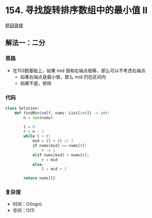 # 154. 寻找旋转排序数组中的最小值 II

[题目链接](https://leetcode.cn/problems/find-minimum-in-rotated-sorted-array-ii/description/)

## 解法一：二分

### 思路

- 在153题基础上，如果 mid 值和右端点相等，那么可以不考虑右端点
  - 如果右端点是最小值，那么 mid 仍在区间内
  - 如果不是，排除

### 代码

```py
class Solution:
    def findMin(self, nums: List[int]) -> int:
        n = len(nums)

        l = 0
        r = n - 1
        while l < r:
            mid = (l + r) // 2
            if nums[mid] == nums[r]:
                r -= 1
            elif nums[mid] < nums[r]:
                r = mid
            else:
                l = mid + 1

        return nums[l]
```

### 复杂度

- 时间：O(logn)
- 空间：O(1)
